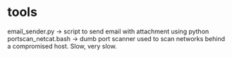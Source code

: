 # tools

email_sender.py -> script to send email with attachment using python
portscan_netcat.bash -> dumb port scanner used to scan networks behind a compromised host. Slow, very slow.
